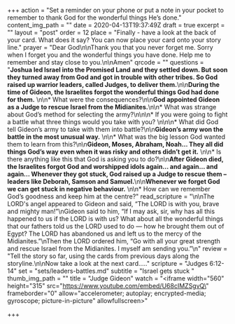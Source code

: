 +++
action = "Set a reminder on your phone or put a note in your pocket to remember to thank God for the wonderful things He’s done."
content_img_path = ""
date = 2020-04-13T19:37:49Z
draft = true
excerpt = ""
layout = "post"
order = 12
place = "Finally - have a look at the back of your card. What does it say? You can now place your card onto your story line."
prayer = "Dear God\n\nThank you that you never forget me. Sorry when I forget you and the wonderful things you have done. Help me to remember and stay close to you.\n\nAmen"
qrcode = ""
questions = "**Joshua led Israel into the Promised Land and they settled down. But soon they turned away from God and got in trouble with other tribes. So God raised up warrior leaders, called Judges, to deliver them.**\n\n**During the time of Gideon, the Israelites forgot the wonderful things God had done for them.** \n\n* What were the consequences?\n\n**God appointed Gideon as a Judge to rescue Israel from the Midianites.**\n\n* What was strange about God’s method for selecting the army?\n\n\n* If you were going to fight a battle what three things would you take with you? \n\n\n* What did God tell Gideon’s army to take with them into battle?\n\n**Gideon’s army won the battle in the most unusual way.** \n\n* What was the big lesson God wanted them to learn from this?\n\n**Gideon, Moses, Abraham, Noah… They all did things God’s way even when it was risky and others didn’t get it.** \n\n* Is there anything like this that God is asking you to do?\n\n**After Gideon died, the Israelites forgot God and worshipped idols again… and again… and again... Whenever they got stuck, God raised up a Judge to rescue them – leaders like Deborah, Samson and Samuel.**\n\n**Whenever we forget God we can get stuck in negative behaviour.** \n\n* How can we remember God’s goodness and keep him at the centre?"
read_scripture = "\n\nThe LORD's angel appeared to Gideon and said, “The LORD is with you, brave and mighty man!”\nGideon said to him, “If I may ask, sir, why has all this happened to us if the LORD is with us? What about all the wonderful things that our fathers told us the LORD used to do — how he brought them out of Egypt? The LORD has abandoned us and left us to the mercy of the Midianites.”\nThen the LORD ordered him, “Go with all your great strength and rescue Israel from the Midianites. I myself am sending you.”\n"
review = "Tell the story so far, using the cards from previous days along the storyline.\n\nNow take a look at the next card….."
scripture = "Judges 6:12-14"
set = "sets/leaders-battles.md"
subtitle = "Israel gets stuck "
thumb_img_path = ""
title = "Judge Gideon"
watch = "<iframe width=\"560\" height=\"315\" src=\"https://www.youtube.com/embed/U68cIMZSgvQ\" frameborder=\"0\" allow=\"accelerometer; autoplay; encrypted-media; gyroscope; picture-in-picture\" allowfullscreen></iframe>"

+++
